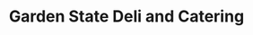 ---
title: "Garden State Deli and Catering"
url: /sayreville/garden-state-deli-and-catering/
shop: Feinkost
---